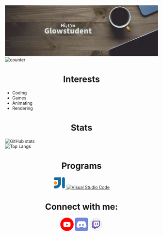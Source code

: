 ![Glowstudent's GitHub Banner](banner.png)
![counter](https://encm3ykyc5knbus.m.pipedream.net)

<h1 align="center">Interests</h1>

- Coding
- Games
- Animating
- Rendering

<h1 align="center">Stats</h1>

![GitHub stats](https://github-readme-stats.vercel.app/api?username=Glowstudent777&show_icons=true&theme=radical)  
![Top Langs](https://github-readme-stats.vercel.app/api/top-langs/?username=Glowstudent777&layout=compact)

<h1 align="center">Programs</h1>
<p align="center">
<a href="https://www.jetbrains.com/idea/" target="_blank"> <img src="https://raw.githubusercontent.com/devicons/devicon/master/icons/intellij/intellij-original.svg" alt="Intellij" width="40" height="40"/> </a>
<a href="https://code.visualstudio.com/" target="_blank"> <img src="https://img.icons8.com/color/40/000000/visual-studio-code-2019.png" alt="Visual Studio Code" width="40" height="40"/> </a>
</p>

<h1 align="Center">Connect with me:</h1>
<p align="center">
<a href = 'https://www.youtube.com/channel/UCVaCrjoH8F1eygFMC7gTDeg'> <img width = '44px' align= 'center' src="icons/youtube.svg"/></a>
<a href = 'https://discord.com/invite/4wM63P7ZUd'> <img width = '44px' align= 'center' src="icons/discord.svg"/></a>
<a href = 'https://www.twitch.tv/glowstudent'> <img width = '44px' align= 'center' src="icons/twitch.svg"/></a> 
</p>
